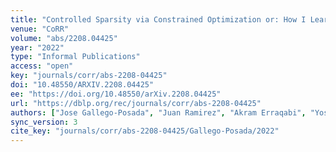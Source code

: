 ```yaml
---
title: "Controlled Sparsity via Constrained Optimization or: How I Learned to Stop Tuning Penalties and Love Constraints."
venue: "CoRR"
volume: "abs/2208.04425"
year: "2022"
type: "Informal Publications"
access: "open"
key: "journals/corr/abs-2208-04425"
doi: "10.48550/ARXIV.2208.04425"
ee: "https://doi.org/10.48550/arXiv.2208.04425"
url: "https://dblp.org/rec/journals/corr/abs-2208-04425"
authors: ["Jose Gallego-Posada", "Juan Ramirez", "Akram Erraqabi", "Yoshua Bengio", "Simon Lacoste-Julien"]
sync_version: 3
cite_key: "journals/corr/abs-2208-04425/Gallego-Posada/2022"
---
```

